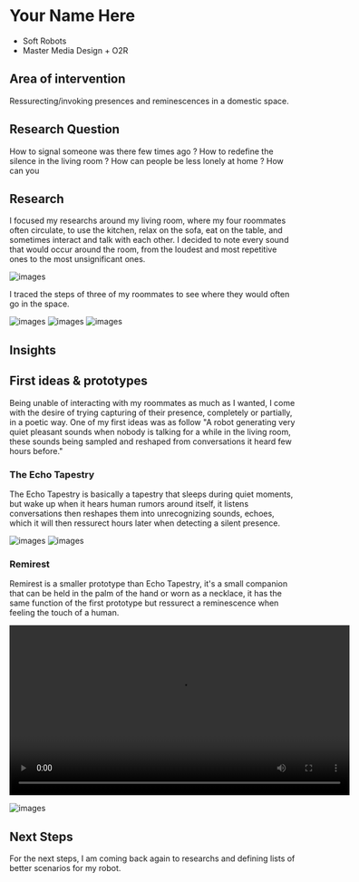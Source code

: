 # Your Name Here
- Soft Robots
- Master Media Design + O2R

## Area of intervention

Ressurecting/invoking presences and reminescences in a domestic space.


## Research Question

How to signal someone was there few times ago ?
How to redefine the silence in the living room ? 
How can people be less lonely at home ?
How can you 



## Research
I focused my researchs around my living room, where my four roommates often circulate, to use the kitchen, relax on the sofa, eat on the table, and sometimes interact and talk with each other. I decided to note every sound that would occur around the room, from the loudest and most repetitive ones to the most unsignificant ones. 

![images](images/soundslist.jpg)

I traced the steps of three of my roommates to see where they would often go in the space.

![images](images/Adamamoves.jpg)
![images](images/Luizmoves.jpg)
![images](images/Maximemoves.jpg)



## Insights



## First ideas & prototypes
Being unable of interacting with my roommates as much as I wanted, I come with the desire of trying capturing of their presence, completely or partially, in a poetic way.
One of my first ideas was as follow "A robot generating very quiet pleasant sounds when nobody is talking for a while in the living room, these sounds being sampled and reshaped from conversations it heard few hours before."


### The Echo Tapestry
The Echo Tapestry is basically a tapestry that sleeps during quiet moments, but wake up when it hears human rumors around itself, it listens conversations then reshapes them into unrecognizing sounds, echoes, which it will then ressurect hours later when detecting a silent presence. 

![images](images/prototype_TheEchoTap.jpg)
![images](images/Storyboard_TheEchoTap.png)


### Remirest
Remirest is a smaller prototype than Echo Tapestry, it's a small companion that can be held in the palm of the hand or worn as a necklace, it has the same function of the first prototype but ressurect a reminescence when feeling the touch of a human. 

<video width="600" controls>
  <source src="images/AudioConcept.mp4." type="video/mp4">
</video>

![images](images/Storyboard_Remirest.png)


## Next Steps
For the next steps, I am coming back again to researchs and defining lists of better scenarios for my robot. 